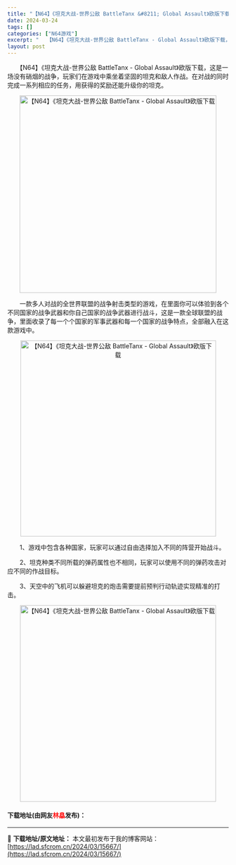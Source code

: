 ```yaml
---
title: "【N64】《坦克大战-世界公敌 BattleTanx &#8211; Global Assault》欧版下载"
date: 2024-03-24
tags: []
categories: ["N64游戏"]
excerpt: "　　【N64】《坦克大战-世界公敌 BattleTanx - Global Assault》欧版下载，这是一场没有硝烟的战争，玩家们在游戏中乘坐着坚固的坦克和敌人作战。在对战的同时完成一系列相应的任务，用获得的奖励还能升级你的坦克。 　　一款多人对战的全世界联盟的战争射击类型的游戏，在里面你可以体验&hellip;"
layout: post
---
```


 <p>　　【N64】《坦克大战-世界公敌 BattleTanx - Global Assault》欧版下载，这是一场没有硝烟的战争，玩家们在游戏中乘坐着坚固的坦克和敌人作战。在对战的同时完成一系列相应的任务，用获得的奖励还能升级你的坦克。</p> <p align="center"><img align="" border="0" src="https://lad.sfcrom.cn/wp-content/uploads/2024/03/20240324_6600383f2b3ad.png" width="448" alt="【N64】《坦克大战-世界公敌 BattleTanx - Global Assault》欧版下载" /></p> <p>　　一款多人对战的全世界联盟的战争射击类型的游戏，在里面你可以体验到各个不同国家的战争武器和你自己国家的战争武器进行战斗，这是一款全球联盟的战争，里面收录了每一个个国家的军事武器和每一个国家的战争特点，全部融入在这款游戏中。</p> <p align="center"><img align="" border="0" src="https://lad.sfcrom.cn/wp-content/uploads/2024/03/20240324_6600383fc4204.png" width="445" alt="【N64】《坦克大战-世界公敌 BattleTanx - Global Assault》欧版下载" /></p> <p>　　1、游戏中包含各种国家，玩家可以通过自由选择加入不同的阵营开始战斗。</p> <p>　　2、坦克种类不同所载的弹药属性也不相同，玩家可以使用不同的弹药攻击对应不同的作战目标。</p> <p>　　3、天空中的飞机可以躲避坦克的炮击需要提前预判行动轨迹实现精准的打击。</p> <p align="center"><img align="" border="0" src="https://lad.sfcrom.cn/wp-content/uploads/2024/03/20240324_66003840657a9.png" width="446" alt="【N64】《坦克大战-世界公敌 BattleTanx - Global Assault》欧版下载" /></p> <p><h4>下载地址(由网友<font color="red">林皛</font>发布)：</h4></p> 

---
📖 **下载地址/原文地址：** 本文最初发布于我的博客网站：[https://lad.sfcrom.cn/2024/03/15667/](https://lad.sfcrom.cn/2024/03/15667/)
